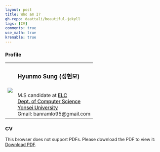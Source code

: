 ```yaml
---
layout: post
title: Who am I?
gh-repo: daattali/beautiful-jekyll
tags: [CV]
comments: true
use_math: true
krenable: true
---
```

### Profile
<table style="border:hidden">
    <tr>
        <td>
            <img src="https://banramlo.github.io/assets/post/1995-08-29-WhoAmI/HyunmoSung.jpg">
        </td>
        <td>
            <h3> Hyunmo Sung (성현모)</h3><br>
            M.S candidate at <a style="color:black" href="https://elc.yonsei.ac.kr/"><U>ELC</U></a><br>
            <a style="color:black" href="https://cs.yonsei.ac.kr/cs/index.do"><U>Dept. of Computer Science</U></a><br>
            <a style="color:black" href="https://www.yonsei.ac.kr/sc/index.jsp"><U>Yonsei University</U></a><br>
            Gmail: banramlo95@gmail.com
        </td>
    </tr>
</table>

### CV
<object data="https://banramlo.github.io/assets/pdf/CV.pdf" type="application/pdf" width="100%" height="930">
<p>This browser does not support PDFs. Please download the PDF to view it: 
<a href="https://banramlo.github.io/assets/pdf/CV.pdf">Download PDF</a>.</p>
</object>